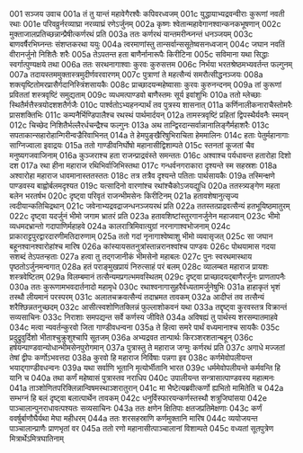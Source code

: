 001  सञ्जय उवाच
001a तं तु यान्तं महावेगैरश्वैः कपिवरध्वजम्
001c युद्धायाभ्यद्रवन्वीराः कुरूणां नवती रथाः
001e परिवव्रुर्नरव्याघ्रा नरव्याघ्रं रणेऽर्जुनम्
002a कृष्णः श्वेतान्महावेगानश्वान्कनकभूषणान्
002c मुक्ताजालप्रतिच्छन्नान्प्रैषीत्कर्णरथं प्रति
003a ततः कर्णरथं यान्तमरीन्घ्नन्तं धनञ्जयम्
003c बाणवर्षैरभिघ्नन्तः संशप्तकरथा ययुः
004a त्वरमाणांस्तु तान्सर्वान्ससूतेष्वसनध्वजान्
004c जघान नवतिं वीरानर्जुनो निशितैः शरैः
005a तेऽपतन्त हता बाणैर्नानारूपैः किरीटिना
005c सविमाना यथा सिद्धाः स्वर्गात्पुण्यक्षये तथा
006a ततः सरथनागाश्वाः कुरवः कुरुसत्तम
006c निर्भया भरतश्रेष्ठमभ्यवर्तन्त फल्गुनम्
007a तदायस्तममुक्तास्त्रमुदीर्णवरवारणम्
007c पुत्राणां ते महत्सैन्यं समरौत्सीद्धनञ्जयः
008a शक्त्यृष्टितोमरप्रासैर्गदानिस्त्रिंशसायकैः
008c प्राच्छादयन्महेष्वासाः कुरवः कुरुनन्दनम्
009a तां कुरूणां प्रविततां शस्त्रवृष्टिं समुद्यताम्
009c व्यधमत्पाण्डवो बाणैस्तमः सूर्य इवांशुभिः
010a ततो म्लेच्छाः स्थितैर्मत्तैस्त्रयोदशशतैर्गजैः
010c पार्श्वतोऽभ्यहनन्पार्थं तव पुत्रस्य शासनात्
011a कर्णिनालीकनाराचैस्तोमरैः प्रासशक्तिभिः
011c कम्पनैर्भिण्डिपालैश्च रथस्थं पार्थमार्दयन्
012a तामस्त्रवृष्टिं प्रहितां द्विपस्थैर्यवनैः स्मयन्
012c चिच्छेद निशितैर्भल्लैरर्धचन्द्रैश्च फल्गुनः
013a अथ तान्द्विरदान्सर्वान्नानालिङ्गैर्महाशरैः
013c सपताकान्सहारोहान्गिरीन्वज्रैरिवाभिनत्
014a ते हेमपुङ्खैरिषुभिराचिता हेममालिनः
014c हताः पेतुर्महानागाः साग्निज्वाला इवाद्रयः
015a ततो गाण्डीवनिर्घोषो महानासीद्विशाम्पते
015c स्तनतां कूजतां चैव मनुष्यगजवाजिनाम्
016a कुञ्जराश्च हता राजन्प्राद्रवंस्ते समन्ततः
016c अश्वाश्च पर्यधावन्त हतारोहा दिशो दश
017a रथा हीना महाराज रथिभिर्वाजिभिस्तथा
017c गन्धर्वनगराकारा दृश्यन्ते स्म सहस्रशः
018a अश्वारोहा महाराज धावमानास्ततस्ततः
018c तत्र तत्रैव दृश्यन्ते पतिताः पार्थसायकैः
019a तस्मिन्क्षणे पाण्डवस्य बाह्वोर्बलमदृश्यत
019c यत्सादिनो वारणांश्च रथांश्चैकोऽजयद्युधि
020a ततस्त्र्यङ्गेण महता बलेन भरतर्षभ
020c दृष्ट्वा परिवृतं राजन्भीमसेनः किरीटिनम्
021a हतावशेषानुत्सृज्य त्वदीयान्कतिचिद्रथान्
021c जवेनाभ्यद्रवद्राजन्धनञ्जयरथं प्रति
022a ततस्तत्प्राद्रवत्सैन्यं हतभूयिष्ठमातुरम्
022c दृष्ट्वा यदर्जुनं भीमो जगाम भ्रातरं प्रति
023a हतावशिष्टांस्तुरगानर्जुनेन महाजवान्
023c भीमो व्यधमदभ्रान्तो गदापाणिर्महाहवे
024a कालरात्रिमिवात्युग्रां नरनागाश्वभोजनाम्
024c प्राकाराट्टपुरद्वारदारणीमतिदारुणाम्
025a ततो गदां नृनागाश्वेष्वाशु भीमो व्यवासृजत्
025c सा जघान बहूनश्वानश्वारोहांश्च मारिष
026a कांस्यायसतनुत्रांस्तान्नरानश्वांश्च पाण्डवः
026c पोथयामास गदया सशब्दं तेऽपतन्हताः
027a हत्वा तु तद्गजानीकं भीमसेनो महाबलः
027c पुनः स्वरथमास्थाय पृष्ठतोऽर्जुनमन्वगात्
028a हतं पराङ्मुखप्रायं निरुत्साहं परं बलम्
028c व्यालम्बत महाराज प्रायशः शस्त्रवेष्टितम्
029a विलम्बमानं तत्सैन्यमप्रगल्भमवस्थितम्
029c दृष्ट्वा प्राच्छादयद्बाणैरर्जुनः प्राणतापनैः
030a ततः कुरूणामभवदार्तनादो महामृधे
030c रथाश्वनागासुहरैर्वध्यतामर्जुनेषुभिः
031a हाहाकृतं भृशं तस्थौ लीयमानं परस्परम्
031c अलातचक्रवत्सैन्यं तदाभ्रमत तावकम्
032a आदीप्तं तव तत्सैन्यं शरैश्छिन्नतनुच्छदम्
032c आसीत्स्वशोणितक्लिन्नं फुल्लाशोकवनं यथा
033a तद्दृष्ट्वा कुरवस्तत्र विक्रान्तं सव्यसाचिनः
033c निराशाः समपद्यन्त सर्वे कर्णस्य जीविते
034a अविषह्यं तु पार्थस्य शरसम्पातमाहवे
034c मत्वा न्यवर्तन्कुरवो जिता गाण्डीवधन्वना
035a ते हित्वा समरे पार्थं वध्यमानाश्च सायकैः
035c प्रदुद्रुवुर्दिशो भीताश्चुक्रुशुश्चापि सूतजम्
036a अभ्यद्रवत तान्पार्थः किरञ्शरशतान्बहून्
036c हर्षयन्पाण्डवान्योधान्भीमसेनपुरोगमान्
037a पुत्रास्तु ते महाराज जग्मुः कर्णरथं प्रति
037c अगाधे मज्जतां तेषां द्वीपः कर्णोऽभवत्तदा
038a कुरवो हि महाराज निर्विषाः पन्नगा इव
038c कर्णमेवोपलीयन्त भयाद्गाण्डीवधन्वनः
039a यथा सर्वाणि भूतानि मृत्योर्भीतानि भारत
039c धर्ममेवोपलीयन्ते कर्मवन्ति हि यानि च
040a तथा कर्णं महेष्वासं पुत्रास्तव नराधिप
040c उपालीयन्त सन्त्रासात्पाण्डवस्य महात्मनः
041a ताञ्शोणितपरिक्लिन्नान्विषमस्थाञ्शरातुरान्
041c मा भैष्टेत्यब्रवीत्कर्णो ह्यभितो मामितेति च
042a सम्भग्नं हि बलं दृष्ट्वा बलात्पार्थेन तावकम्
042c धनुर्विस्फारयन्कर्णस्तस्थौ शत्रुजिघांसया
042e पाञ्चालान्पुनराधावत्पश्यतः सव्यसाचिनः
043a ततः क्षणेन क्षितिपाः क्षतजप्रतिमेक्षणाः
043c कर्णं ववर्षुर्बाणौघैर्यथा मेघा महीधरम्
044a ततः शरसहस्राणि कर्णमुक्तानि मारिष
044c व्ययोजयन्त पाञ्चालान्प्राणैः प्राणभृतां वर
045a ततो रणो महानासीत्पाञ्चालानां विशाम्पते
045c वध्यतां सूतपुत्रेण मित्रार्थेऽमित्रघातिनाम्

